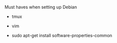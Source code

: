 Must haves when setting up Debian

- tmux

- vim

- sudo apt-get install software-properties-common
